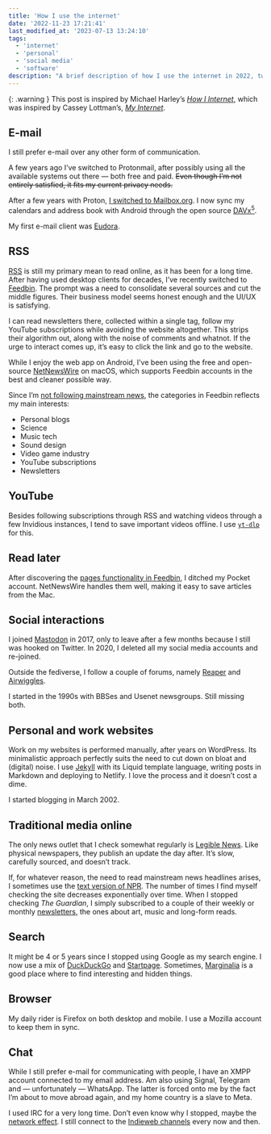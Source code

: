 ```yaml
---
title: 'How I use the internet'
date: '2022-11-23 17:21:41'
last_modified_at: '2023-07-13 13:24:10'
tags:
  - 'internet'
  - 'personal'
  - 'social media'
  - 'software'
description: "A brief description of how I use the internet in 2022, two years after leaving all mainstream social networks."
---
```

{: .warning }
This post is inspired by Michael Harley’s [_How I Internet_](https://obsolete29.com/posts/2022/11/07/how-i-internet/), which was inspired by Cassey Lottman’s, [_My Internet_](https://www.cassey.dev/posts/2022-11-05-my-internet/).

## E-mail

I still prefer e-mail over any other form of communication.

A few years ago I’ve switched to Protonmail, after possibly using all the available systems out there — both free and paid. ~~Even though I’m not entirely satisfied, it fits my current privacy needs.~~ 

After a few years with Proton, [I switched to Mailbox.org](/blog/email-migration-from-proton-to-mailbox/). I now sync my calendars and address book with Android through the open source [DAVx<sup>5</sup>](https://f-droid.org/en/packages/at.bitfire.davdroid/).

My first e-mail client was [Eudora](https://en.wikipedia.org/wiki/Eudora_(email_client)).

## RSS

[RSS](https://en.wikipedia.org/wiki/RSS) is still my primary mean to read online, as it has been for a long time. After having used desktop clients for decades, I’ve recently switched to [Feedbin](https://feedbin.com/). The prompt was a need to consolidate several sources and cut the middle figures. Their business model seems honest enough and the UI/UX is satisfying.

I can read newsletters there, collected within a single tag, follow my YouTube subscriptions while avoiding the website altogether. This strips their algorithm out, along with the noise of comments and whatnot. If the urge to interact comes up, it’s easy to click the link and go to the website.

While I enjoy the web app on Android, I've been using the free and open-source [NetNewsWire](https://netnewswire.com/) on macOS, which supports Feedbin accounts in the best and cleaner possible way.

Since I’m [not following mainstream news](/blog/degrowth/), the categories in Feedbin reflects my main interests:

- Personal blogs
- Science
- Music tech
- Sound design
- Video game industry
- YouTube subscriptions
- Newsletters

## YouTube

Besides following subscriptions through RSS and watching videos through a few Invidious instances, I tend to save important videos offline. I use [`yt-dlp`](https://github.com/yt-dlp/yt-dlp) for this.

## Read later

After discovering the [pages functionality in Feedbin](https://feedbin.com/blog/2019/08/20/save-webpages-to-read-later/), I ditched my Pocket account. NetNewsWire handles them well, making it easy to save articles from the Mac.

## Social interactions

I joined [Mastodon](https://sonomu.club/@m2m) in 2017, only to leave after a few months because I still was hooked on Twitter. In 2020, I deleted all my social media accounts and re-joined.

Outside the fediverse, I follow a couple of forums, namely [Reaper](https://forum.cockos.com/forumdisplay.php?f=20) and [Airwiggles](https://www.airwiggles.com).

I started in the 1990s with BBSes and Usenet newsgroups. Still missing both.

## Personal and work websites

Work on my websites is performed manually, after years on WordPress. Its minimalistic approach perfectly suits the need to cut down on bloat and (digital) noise. I use [Jekyll](https://jekyllrb.com/) with its Liquid template language, writing posts in Markdown and deploying to Netlify. I love the process and it doesn’t cost a dime.

I started blogging in March 2002.

## Traditional media online

The only news outlet that I check somewhat regularly is [Legible News](https://legiblenews.com/). Like physical newspapers, they publish an update the day after. It’s slow, carefully sourced, and doesn’t track.

If, for whatever reason, the need to read mainstream news headlines arises, I sometimes use the [text version of NPR](https://text.npr.org/). The number of times I find myself checking the site decreases exponentially over time. When I stopped checking _The Guardian_, I simply subscribed to a couple of their weekly or monthly [newsletters](https://www.theguardian.com/email-newsletters), the ones about art, music and long-form reads.

## Search

It might be 4 or 5 years since I stopped using Google as my search engine. I now use a mix of [DuckDuckGo](https://duckduckgo.com/) and [Startpage](https://www.startpage.com/). Sometimes, [Marginalia](https://search.marginalia.nu/) is a good place where to find interesting and hidden things.

## Browser

My daily rider is Firefox on both desktop and mobile. I use a Mozilla account to keep them in sync.

## Chat

While I still prefer e-mail for communicating with people, I have an XMPP account connected to my email address. Am also using Signal, Telegram and — unfortunately — WhatsApp. The latter is forced onto me by the fact I’m about to move abroad again, and my home country is a slave to Meta.

I used IRC for a very long time. Don’t even know why I stopped, maybe the [network effect](https://en.wikipedia.org/wiki/Network_effect). I still connect to the [Indieweb channels](https://indieweb.org/IRC) every now and then.
